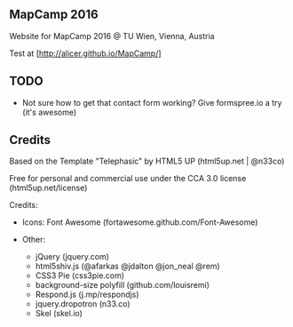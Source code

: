## MapCamp 2016

Website for MapCamp 2016 @ TU Wien, Vienna, Austria

Test at [http://alicer.github.io/MapCamp/]

## TODO

- Not sure how to get that contact form working? Give formspree.io a try (it's awesome)

## Credits

Based on the Template "Telephasic" by HTML5 UP (html5up.net | @n33co)

Free for personal and commercial use under the CCA 3.0 license (html5up.net/license)

Credits:

- Icons: Font Awesome (fortawesome.github.com/Font-Awesome)

- Other:
	- jQuery (jquery.com)
	- html5shiv.js (@afarkas @jdalton @jon_neal @rem)
	- CSS3 Pie (css3pie.com)
	- background-size polyfill (github.com/louisremi)
	- Respond.js (j.mp/respondjs)
	- jquery.dropotron (n33.co)
	- Skel (skel.io)
